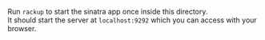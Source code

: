 Run `rackup` to start the sinatra app once inside this directory.  
It should start the server at `localhost:9292` which you can access with your browser.
